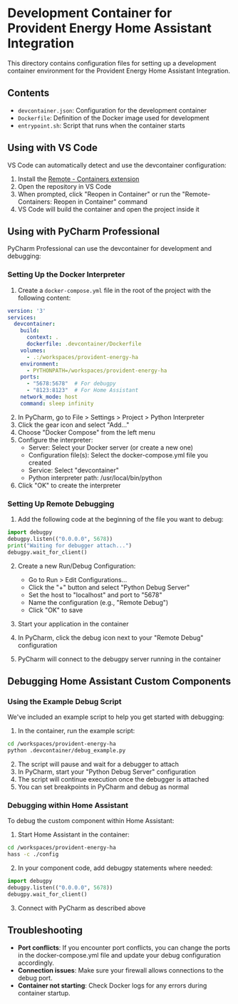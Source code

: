 # Development Container for Provident Energy Home Assistant Integration

This directory contains configuration files for setting up a development container environment for the Provident Energy Home Assistant Integration.

## Contents

- `devcontainer.json`: Configuration for the development container
- `Dockerfile`: Definition of the Docker image used for development
- `entrypoint.sh`: Script that runs when the container starts

## Using with VS Code

VS Code can automatically detect and use the devcontainer configuration:

1. Install the [Remote - Containers extension](https://marketplace.visualstudio.com/items?itemName=ms-vscode-remote.remote-containers)
2. Open the repository in VS Code
3. When prompted, click "Reopen in Container" or run the "Remote-Containers: Reopen in Container" command
4. VS Code will build the container and open the project inside it

## Using with PyCharm Professional

PyCharm Professional can use the devcontainer for development and debugging:

### Setting Up the Docker Interpreter

1. Create a `docker-compose.yml` file in the root of the project with the following content:

```yaml
version: '3'
services:
  devcontainer:
    build:
      context: .
      dockerfile: .devcontainer/Dockerfile
    volumes:
      - .:/workspaces/provident-energy-ha
    environment:
      - PYTHONPATH=/workspaces/provident-energy-ha
    ports:
      - "5678:5678"  # For debugpy
      - "8123:8123"  # For Home Assistant
    network_mode: host
    command: sleep infinity
```

2. In PyCharm, go to File > Settings > Project > Python Interpreter
3. Click the gear icon and select "Add..."
4. Choose "Docker Compose" from the left menu
5. Configure the interpreter:
   - Server: Select your Docker server (or create a new one)
   - Configuration file(s): Select the docker-compose.yml file you created
   - Service: Select "devcontainer"
   - Python interpreter path: /usr/local/bin/python
6. Click "OK" to create the interpreter

### Setting Up Remote Debugging

1. Add the following code at the beginning of the file you want to debug:

```python
import debugpy
debugpy.listen(("0.0.0.0", 5678))
print("Waiting for debugger attach...")
debugpy.wait_for_client()
```

2. Create a new Run/Debug Configuration:
   - Go to Run > Edit Configurations...
   - Click the "+" button and select "Python Debug Server"
   - Set the host to "localhost" and port to "5678"
   - Name the configuration (e.g., "Remote Debug")
   - Click "OK" to save

3. Start your application in the container
4. In PyCharm, click the debug icon next to your "Remote Debug" configuration
5. PyCharm will connect to the debugpy server running in the container

## Debugging Home Assistant Custom Components

### Using the Example Debug Script

We've included an example script to help you get started with debugging:

1. In the container, run the example script:

```bash
cd /workspaces/provident-energy-ha
python .devcontainer/debug_example.py
```

2. The script will pause and wait for a debugger to attach
3. In PyCharm, start your "Python Debug Server" configuration
4. The script will continue execution once the debugger is attached
5. You can set breakpoints in PyCharm and debug as normal

### Debugging within Home Assistant

To debug the custom component within Home Assistant:

1. Start Home Assistant in the container:

```bash
cd /workspaces/provident-energy-ha
hass -c ./config
```

2. In your component code, add debugpy statements where needed:

```python
import debugpy
debugpy.listen(("0.0.0.0", 5678))
debugpy.wait_for_client()
```

3. Connect with PyCharm as described above

## Troubleshooting

- **Port conflicts**: If you encounter port conflicts, you can change the ports in the docker-compose.yml file and update your debug configuration accordingly.
- **Connection issues**: Make sure your firewall allows connections to the debug port.
- **Container not starting**: Check Docker logs for any errors during container startup.
